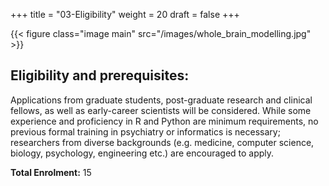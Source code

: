 +++
title = "03-Eligibility"
weight = 20
draft = false
+++

{{< figure class="image main" src="/images/whole_brain_modelling.jpg" >}}

## Eligibility and prerequisites: 

Applications from graduate students, post-graduate research and clinical fellows, as well as
early-career scientists will be considered. While some experience and proficiency in R and Python are minimum
requirements, no previous formal training in psychiatry or informatics is necessary; researchers from diverse
backgrounds (e.g. medicine, computer science, biology, psychology, engineering etc.) are encouraged to apply.

**Total Enrolment:** 15

